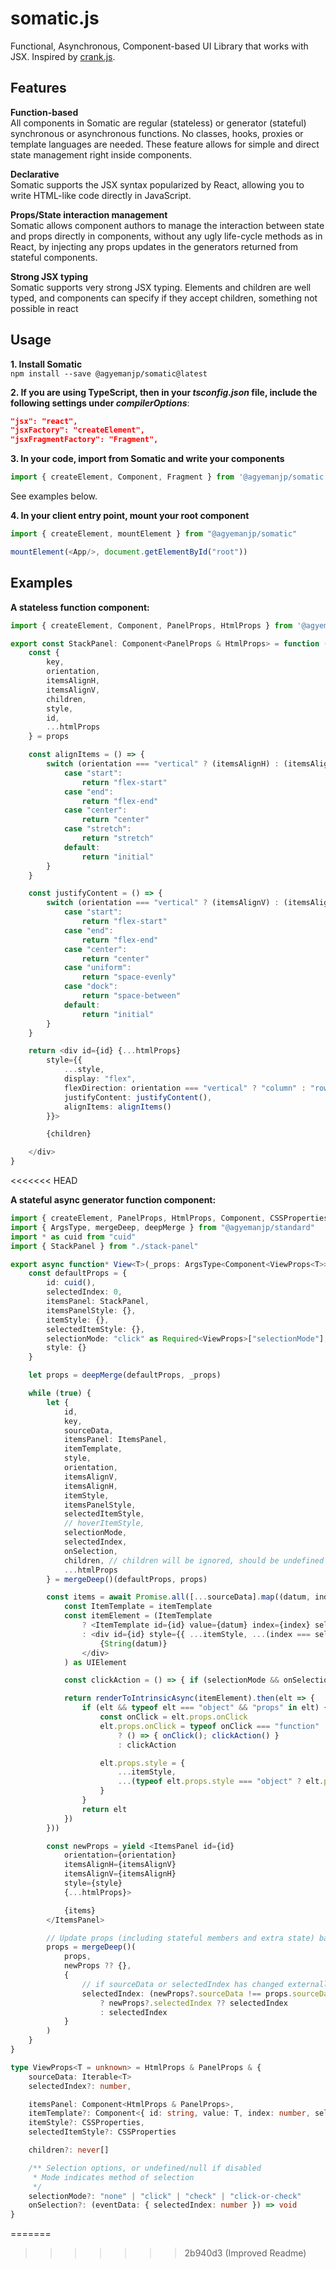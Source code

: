 # somatic.js
Functional, Asynchronous, Component-based UI Library that works with JSX. Inspired by [crank.js](https://crank.js.org/).


## Features
**Function-based**\
All components in Somatic are regular (stateless) or generator (stateful) synchronous or asynchronous functions. No classes, hooks, proxies or template languages are needed. These feature allows for simple and direct state management right inside components. 

**Declarative**\
Somatic supports the JSX syntax popularized by React, allowing you to write HTML-like code directly in JavaScript.

**Props/State interaction management**\
Somatic allows component authors to manage the interaction between state and props directly in components, without any ugly life-cycle methods as in React, by injecting any props updates in the generators returned from stateful components.

**Strong JSX typing**\
Somatic supports very strong JSX typing. Elements and children are well typed, and components can specify if they accept children, something not possible in react

## Usage
**1. Install Somatic**\
`npm install --save @agyemanjp/somatic@latest`

**2. If you are using TypeScript, then in your _tsconfig.json_ file, include the following settings under _compilerOptions_**:

```json
"jsx": "react",
"jsxFactory": "createElement",
"jsxFragmentFactory": "Fragment",
```

**3. In your code, import from Somatic and write your components**
```typescript
import { createElement, Component, Fragment } from '@agyemanjp/somatic'
```

See examples below.

**4. In your client entry point, mount your root component**
```typescript
import { createElement, mountElement } from "@agyemanjp/somatic"

mountElement(<App/>, document.getElementById("root"))
```

## Examples
**A stateless function component:**
```typescript
import { createElement, Component, PanelProps, HtmlProps } from '@agyemanjp/somatic'

export const StackPanel: Component<PanelProps & HtmlProps> = function (props) {
	const {
		key,
		orientation,
		itemsAlignH,
		itemsAlignV,
		children,
		style,
		id,
		...htmlProps
	} = props

	const alignItems = () => {
		switch (orientation === "vertical" ? (itemsAlignH) : (itemsAlignV)) {
			case "start":
				return "flex-start"
			case "end":
				return "flex-end"
			case "center":
				return "center"
			case "stretch":
				return "stretch"
			default:
				return "initial"
		}
	}

	const justifyContent = () => {
		switch (orientation === "vertical" ? (itemsAlignV) : (itemsAlignH)) {
			case "start":
				return "flex-start"
			case "end":
				return "flex-end"
			case "center":
				return "center"
			case "uniform":
				return "space-evenly"
			case "dock":
				return "space-between"
			default:
				return "initial"
		}
	}

	return <div id={id} {...htmlProps}
		style={{
			...style,
			display: "flex",
			flexDirection: orientation === "vertical" ? "column" : "row",
			justifyContent: justifyContent(),
			alignItems: alignItems()
		}}>

		{children}

	</div>
}
```
<<<<<<< HEAD

**A stateful async generator function component:**
```typescript
import { createElement, PanelProps, HtmlProps, Component, CSSProperties, UIElement, renderToIntrinsicAsync, invalidateUI } from '@agyemanjp/somatic'
import { ArgsType, mergeDeep, deepMerge } from "@agyemanjp/standard"
import * as cuid from "cuid"
import { StackPanel } from "./stack-panel"

export async function* View<T>(_props: ArgsType<Component<ViewProps<T>>>[0]): AsyncGenerator<JSX.Element, JSX.Element, typeof _props> {
	const defaultProps = {
		id: cuid(),
		selectedIndex: 0,
		itemsPanel: StackPanel,
		itemsPanelStyle: {},
		itemStyle: {},
		selectedItemStyle: {},
		selectionMode: "click" as Required<ViewProps>["selectionMode"],
		style: {}
	}

	let props = deepMerge(defaultProps, _props)

	while (true) {
		let {
			id,
			key,
			sourceData,
			itemsPanel: ItemsPanel,
			itemTemplate,
			style,
			orientation,
			itemsAlignV,
			itemsAlignH,
			itemStyle,
			itemsPanelStyle,
			selectedItemStyle,
			// hoverItemStyle,
			selectionMode,
			selectedIndex,
			onSelection,
			children, // children will be ignored, should be undefined
			...htmlProps
		} = mergeDeep()(defaultProps, props)

		const items = await Promise.all([...sourceData].map((datum, index) => {
			const ItemTemplate = itemTemplate
			const itemElement = (ItemTemplate
				? <ItemTemplate id={id} value={datum} index={index} selected={index === selectedIndex} />
				: <div id={id} style={{ ...itemStyle, ...(index === selectedIndex) ? selectedItemStyle : {} }}>
					{String(datum)}
				</div>
			) as UIElement

			const clickAction = () => { if (selectionMode && onSelection) onSelection({ selectedIndex: 0 }) }

			return renderToIntrinsicAsync(itemElement).then(elt => {
				if (elt && typeof elt === "object" && "props" in elt) {
					const onClick = elt.props.onClick
					elt.props.onClick = typeof onClick === "function"
						? () => { onClick(); clickAction() }
						: clickAction

					elt.props.style = {
						...itemStyle,
						...(typeof elt.props.style === "object" ? elt.props.style : {})
					}
				}
				return elt
			})
		}))

		const newProps = yield <ItemsPanel id={id}
			orientation={orientation}
			itemsAlignH={itemsAlignV}
			itemsAlignV={itemsAlignH}
			style={style}
			{...htmlProps}>

			{items}
		</ItemsPanel>

		// Update props (including stateful members and extra state) based on injected props
		props = mergeDeep()(
			props,
			newProps ?? {},
			{
				// if sourceData or selectedIndex has changed externally from what was initially passed, reset selectedIndex
				selectedIndex: (newProps?.sourceData !== props.sourceData) || (props.selectedIndex !== newProps?.selectedIndex)
					? newProps?.selectedIndex ?? selectedIndex
					: selectedIndex
			}
		)
	}	
}

type ViewProps<T = unknown> = HtmlProps & PanelProps & {
	sourceData: Iterable<T>
	selectedIndex?: number,

	itemsPanel: Component<HtmlProps & PanelProps>,
	itemTemplate?: Component<{ id: string, value: T, index: number, selected?: boolean/*, children?: never[]*/ }>
	itemStyle?: CSSProperties,
	selectedItemStyle?: CSSProperties

	children?: never[]

	/** Selection options, or undefined/null if disabled 
	 * Mode indicates method of selection 
	 */
	selectionMode?: "none" | "click" | "check" | "click-or-check"
	onSelection?: (eventData: { selectedIndex: number }) => void
}
```
=======
>>>>>>> 2b940d3 (Improved Readme)
